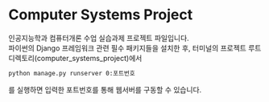 # Computer Systems Project
인공지능학과 컴퓨터개론 수업 실습과제 프로젝트 파일입니다.  
파이썬의 Django 프레임워크 관련 필수 패키지들을 설치한 후, 터미널의 프로젝트 루트 디렉토리(computer_systems_project)에서
```bash
python manage.py runserver 0:포트번호
```
를 실행하면 입력한 포트번호를 통해 웹서버를 구동할 수 있습니다.
